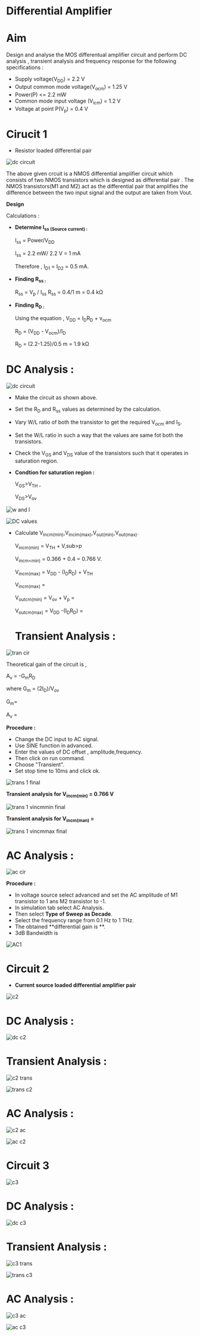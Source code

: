# **Differential Amplifier**

# Aim

Design and analyse the MOS differentual amplifier circuit and perform DC analysis , transient analysis and frequency response for the following specifications : 

- Supply voltage(V<sub>DD</sub>) = 2.2 V
- Output common mode voltage(V<sub>ocm</sub>) = 1.25 V
- Power(P) <= 2.2 mW
- Common mode input voltage (V<sub>icm</sub>) = 1.2 V
-  Voltage at point P(V<sub>p</sub>) = 0.4 V

# **Cirucit 1**

  - Resistor loaded differential pair


![dc circuit](https://github.com/user-attachments/assets/913cdd77-451c-4afc-ba46-a4968a4ceeed)

The above given crcuit is a NMOS differential amplifier circuit which consists of two NMOS transistors which is designed as differential pair . The NMOS transistors(M1 and M2) act as the differential pair that amplifies the difference between the two input signal and the output are taken from Vout.

**Design**

Calculations : 
- **Determine I<sub>ss (Source current) :**

   I<sub>ss</sub> = Power/V<sub>DD</sub>
  
   I<sub>ss</sub> = 2.2 mW/ 2.2 V = 1 mA
  
   Therefore , I<sub>D1</sub> = I<sub>D2</sub> = 0.5 mA.

- **Finding R<sub>ss :**

  R<sub>ss</sub> = V<sub>p</sub> / I<sub>ss</sub>
  R<sub>ss</sub> = 0.4/1 m = 0.4 kΩ

- **Finding R<sub>D :**

  Using the equation , V<sub>DD</sub> = I<sub>D</sub>R<sub>D</sub> + v<sub>ocm</sub>

  R<sub>D</sub> = (V<sub>DD</sub> - V<sub>ocm</sub>)/I<sub>D</sub>

  R<sub>D</sub> = (2.2-1.25)/0.5 m = 1.9 kΩ

# **DC Analysis :**

![dc circuit](https://github.com/user-attachments/assets/29f2dac0-9353-4cd9-8ba0-a75745d2dca9)


- Make the circuit as shown above.
- Set the R<sub>D</sub> and R<sub>ss</sub> values as determined by the calculation.
- Vary W/L ratio of both the transistor to get the required V<sub>ocm</sub> and I<sub>S</sub>.
- Set the W/L ratio in such a way that the values are same fot both the transistors.
- Check the V<sub>GS</sub> and V<sub>DS</sub> value of the transistors such that it operates in saturation region.
- **Condtion for saturation region :**

  V<sub>GS</sub>>V<sub>TH</sub> ,

  V<sub>DS</sub>>V<sub>ov</sub>

![w and l](https://github.com/user-attachments/assets/6d4e0baa-ed90-4452-a225-82d4b50d4677)

![DC values](https://github.com/user-attachments/assets/d8582160-521b-438b-a04c-b4c22d3f921f)

- Calculate V<sub>incm(min)</sub>,V<sub>incim(max)</sub>,V<sub>out(min)</sub>,V<sub>out(max)</sub>.

  V<sub>incm(min)</sub> = V<sub>TH</sub> + V,sub>p</sub>
  
  V<sub>incm<min)</sub> = 0.366 + 0.4 = 0.766 V.

  V<sub>incm(max)</sub> = V<sub>DD</sub> - (I<sub>D</sub>R<sub>D</sub>) + V<sub>TH</sub>

  V<sub>incm(max)</sub> =

  V<sub>outcm(min)</sub> = V<sub>ov</sub> + V<sub>p</sub> =

  V<sub>outcm(max)</sub> = V<sub>DD</sub> -(I<sub>D</sub>R<sub>D</sub>) =

  # **Transient Analysis :**

![tran cir](https://github.com/user-attachments/assets/b87beb73-38e5-43a0-b38f-1aaed388f55f)

  Theoretical gain of the circuit is ,

  A<sub>v</sub> = -G<sub>m</sub>R<sub>D</sub>

  where G<sub>m</sub> = (2I<sub>D</sub>)/V<sub>ov</sub>

  G<sub>m</sub>=

  A<sub>v</sub> =

  **Procedure :**

 - Change the DC input to AC signal.
 - Use SINE function in advanced.
- Enter the values of DC offset , amplitude,frequency.
 - Then click on run command.
 - Choose "Transient".
 - Set stop time to 10ms and click ok.

![trans 1 final](https://github.com/user-attachments/assets/8ac30538-66a2-4d87-ad56-a20a56f694da)

**Transient analysis for V<sub>incm(min)</sub> = 0.766 V**

![trans 1 vincmmin final](https://github.com/user-attachments/assets/6d669e1c-70f5-4a9e-a21b-70f556f167ef)

**Transient analysis for V<sub>incm(man)</sub> =**

![trans 1 vincmmax final](https://github.com/user-attachments/assets/73a49fbd-d957-41c9-8db9-4827bcf9e0e2)

# **AC Analysis :**

![ac cir](https://github.com/user-attachments/assets/113e8933-adc4-4ca9-863c-9d24314a7482)

**Procedure :**
- In voltage source select advanced and set the AC amplitude of M1 transistor to 1 ans M2 transistor to -1.
- In simulation tab select AC Analysis.
- Then select **Type of Sweep as Decade**.
- Select the frequency range from 0.1 Hz to 1 THz.
- The obtained **differential gain is  **.
- 3dB Bandwidth is

![AC1](https://github.com/user-attachments/assets/ff9d4273-a2f3-4899-8c86-17337a12b7de)

# **Circuit 2**

- **Current source loaded differential amplifier pair**

![c2](https://github.com/user-attachments/assets/ede5ecf1-dbe6-4af6-b67e-6aad8247b08b)

# **DC Analysis :**

![dc c2](https://github.com/user-attachments/assets/9cc45ea1-b3ce-4010-8d37-42ccdddea163)

# **Transient Analysis :**

![c2 trans](https://github.com/user-attachments/assets/251395c7-126b-4fa6-821e-2c5537948282)

![trans c2](https://github.com/user-attachments/assets/0406661a-e882-411c-b3a9-76b826e3a98c)

# **AC Analysis :**

![c2 ac](https://github.com/user-attachments/assets/0ee2776f-8175-4307-8276-6394fc7d7f3a)

![ac c2](https://github.com/user-attachments/assets/59bd2fa2-9f49-421d-9889-c8e086fee86a)

# **Circuit 3**

![c3](https://github.com/user-attachments/assets/e42b2caf-f4d4-48c2-a0e1-aeea6327ed34)

# **DC Analysis :**

![dc c3](https://github.com/user-attachments/assets/a045c11a-c8f9-4dd2-be82-a9ea4110acb6)

# **Transient Analysis :**

![c3 trans](https://github.com/user-attachments/assets/b81d5715-947f-411b-97e7-73fb5dc0aeb5)

![trans c3](https://github.com/user-attachments/assets/18113f7e-66b4-45dd-a4cc-b70c64269f61)

# **AC Analysis :**

![c3 ac](https://github.com/user-attachments/assets/28a92e2a-950e-4680-9b14-059ed9d60063)

![ac c3](https://github.com/user-attachments/assets/df6b2f1b-81ec-4f31-bd89-b0bce11d4286)


